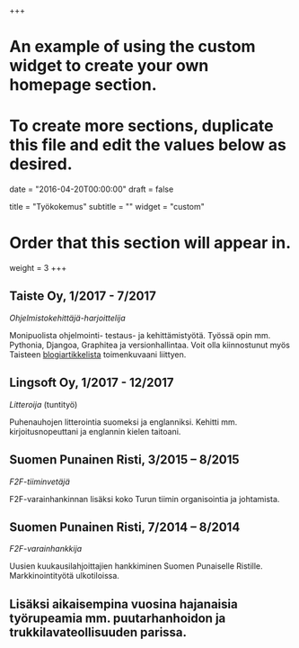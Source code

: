 +++
# An example of using the custom widget to create your own homepage section.
# To create more sections, duplicate this file and edit the values below as desired.

date = "2016-04-20T00:00:00"
draft = false

title = "Työkokemus"
subtitle = ""
widget = "custom"

# Order that this section will appear in.
weight = 3
+++

## Taiste Oy, 1/2017 - 7/2017

_Ohjelmistokehittäjä-harjoittelija_

Monipuolista ohjelmointi- testaus- ja kehittämistyötä. Työssä opin mm. Pythonia, Djangoa, Graphitea ja versionhallintaa. Voit olla kiinnostunut myös Taisteen [blogiartikkelista](http://www.taiste.fi/blogi/esittelyssa-kasper-nurminen) toimenkuvaani liittyen.

## Lingsoft Oy, 1/2017 - 12/2017

_Litteroija_ (tuntityö)

Puhenauhojen litterointia suomeksi ja englanniksi. Kehitti mm. kirjoitusnopeuttani ja englannin kielen taitoani.

## Suomen Punainen Risti, 3/2015 – 8/2015

_F2F-tiiminvetäjä_

F2F-varainhankinnan lisäksi koko Turun tiimin organisointia ja johtamista.

## Suomen Punainen Risti, 7/2014 – 8/2014

_F2F-varainhankkija_

Uusien kuukausilahjoittajien hankkiminen Suomen Punaiselle Ristille. Markkinointityötä ulkotiloissa.


## Lisäksi aikaisempina vuosina hajanaisia työrupeamia mm. puutarhanhoidon ja trukkilavateollisuuden parissa.